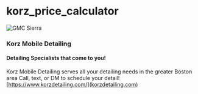 ﻿# korz_price_calculator
 ![GMC Sierra](https://static.wixstatic.com/media/538c78_49597bcde0c34989b701d924badf9704~mv2.jpg/v1/fill/w_1988,h_1040,al_c,q_90,usm_0.66_1.00_0.01/538c78_49597bcde0c34989b701d924badf9704~mv2.webp)
 
 ### Korz Mobile Detailing
 #### Detailing Specialists that come to you!
 Korz Mobile Detailing serves all your detailing needs in the greater Boston area 
 Call, text, or DM to schedule your detail!
 [https://www.korzdetailing.com/](korzdetailing.com)
